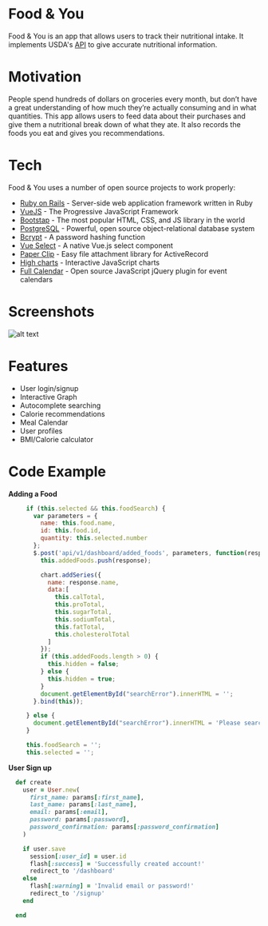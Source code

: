 # Food & You

Food & You is an app that allows users to track their nutritional intake. It implements USDA's [API] to give accurate nutritional information.

# Motivation

People spend hundreds of dollars on groceries every month, but don’t have a great understanding of how much they’re actually consuming and in what quantities. This app allows users to feed data about their purchases and give them a nutritional break down of what they ate. It also records the foods you eat and gives you recommendations. 

# Tech

Food & You uses a number of open source projects to work properly:

* [Ruby on Rails] - Server-side web application framework written in Ruby
* [VueJS] - The Progressive JavaScript Framework
* [Bootstap] - The most popular HTML, CSS, and JS library in the world
* [PostgreSQL] - Powerful, open source object-relational database system
* [Bcrypt] -  A password hashing function
* [Vue Select] - A native Vue.js select component
* [Paper Clip] - Easy file attachment library for ActiveRecord
* [High charts] - Interactive JavaScript charts
* [Full Calendar] - Open source JavaScript jQuery plugin for event calendars

# Screenshots

![alt text](https://cdn.rawgit.com/mgenova12/Nutrition-app/fed55ee9/app/assets/images/Food%26you.jpg)

# Features

* User login/signup
* Interactive Graph
* Autocomplete searching
* Calorie recommendations
* Meal Calendar
* User profiles
* BMI/Calorie calculator 


# Code Example

**Adding a Food**
```javascript
     if (this.selected && this.foodSearch) {
       var parameters = {
         name: this.food.name,
         id: this.food.id,
         quantity: this.selected.number
       };
       $.post('api/v1/dashboard/added_foods', parameters, function(response) {
         this.addedFoods.push(response);  

         chart.addSeries({                        
           name: response.name,
           data:[
             this.calTotal, 
             this.proTotal,  
             this.sugarTotal, 
             this.sodiumTotal, 
             this.fatTotal, 
             this.cholesterolTotal
           ]
         });  
         if (this.addedFoods.length > 0) {
           this.hidden = false;
         } else {
           this.hidden = true;
         } 
         document.getElementById("searchError").innerHTML = '';
       }.bind(this));

     } else {
       document.getElementById("searchError").innerHTML = 'Please search a food or add quantity!';
     }

     this.foodSearch = '';
     this.selected = '';

```

**User Sign up**
```ruby
  def create
    user = User.new(
      first_name: params[:first_name],
      last_name: params[:last_name],
      email: params[:email],
      password: params[:password],
      password_confirmation: params[:password_confirmation]
    )

    if user.save
      session[:user_id] = user.id
      flash[:success] = 'Successfully created account!'
      redirect_to '/dashboard'
    else
      flash[:warning] = 'Invalid email or password!'
      redirect_to '/signup'
    end    

  end

```



   [API]: <https://ndb.nal.usda.gov/ndb/doc/>
   [VueJS]: <https://vuejs.org/>
   [Ruby on Rails]: <http://rubyonrails.org/>
   [BootStap]: <http://getbootstrap.com/>
   [Full Calendar]: <https://fullcalendar.io/>
   [High Charts]: <https://www.highcharts.com/>
   [PostgreSQL]: <https://www.postgresql.org/>
   [Vue Select]: <http://sagalbot.github.io/vue-select/>
   [Paper Clip]: <https://github.com/thoughtbot/paperclip/>
   [Bcrypt]: <https://github.com/codahale/bcrypt-ruby/>
   
   
   


